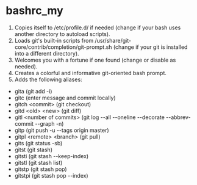 bashrc_my
=========

1. Copies itself to /etc/profile.d/ if needed (change if your bash uses another directory to autoload scripts).
1. Loads git's built-in scripts from /usr/share/git-core/contrib/completion/git-prompt.sh (change if your git is installed into a different directory).
1. Welcomes you with a fortune if one found (change or disable as needed).
1. Creates a colorful and informative git-oriented bash prompt.
1. Adds the following aliases:

  - gita (git add -i)
  - gitc (enter message and commit locally)
  - gitch \<commit\> (git checkout)
  - gitd \<old\> \<new\> (git diff)
  - gitl \<number of commits\> (git log --all --oneline --decorate --abbrev-commit --graph -n)
  - gitp (git push -u --tags origin master)
  - gitpl \<remote\> \<branch\> (git pull)
  - gits (git status -sb)
  - gitst (git stash)
  - gitsti (git stash --keep-index)
  - gitstl (git stash list)
  - gitstp (git stash pop)
  - gitstpi (git stash pop --index)

